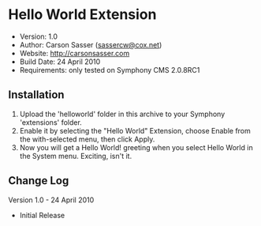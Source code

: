 # Hello World Extension

- Version: 1.0
- Author: Carson Sasser (sassercw@cox.net)
- Website: http://carsonsasser.com
- Build Date: 24 April 2010
- Requirements: only tested on Symphony CMS 2.0.8RC1


## Installation

1. Upload the 'helloworld' folder in this archive to your Symphony 'extensions' folder.
2. Enable it by selecting the "Hello World" Extension, choose Enable from the with-selected menu, then click Apply.
3. Now you will get a Hello World! greeting when you select Hello World in the System menu. Exciting, isn't it.


## Change Log

Version 1.0 - 24 April 2010

- Initial Release
